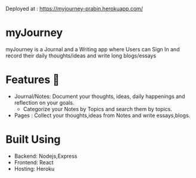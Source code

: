 Deployed at : https://myjourney-prabin.herokuapp.com/

<!-- # TODO:
- <strike> Register and Sign In</strike>
- Log Out
- <strike> Journal Topics</strike>
- <strike>Search Journal by topics</strike>
- Time zone -->

# myJourney
 myJourney is a Journal and a Writing app where Users can 
 Sign In and record their daily thoughts/ideas and write long 
 blogs/essays
 
# Features :rocket:
- Journal/Notes: Document your thoughts, ideas, daily happenings and reflection on your goals.
  - Categorize your Notes by Topics and search them by topics.
- Pages : Collect your thoughts,ideas from Notes and write essays,blogs.
 
# Built Using
 - Backend: Nodejs,Express
 - Frontend: React
 - Hosting: Heroku

